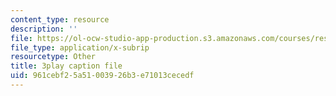 ```yaml
---
content_type: resource
description: ''
file: https://ol-ocw-studio-app-production.s3.amazonaws.com/courses/res-ll-005-mathematics-of-big-data-and-machine-learning-january-iap-2020/961cebf25a51003926b3e71013cecedf_mbr667kATEg.srt
file_type: application/x-subrip
resourcetype: Other
title: 3play caption file
uid: 961cebf2-5a51-0039-26b3-e71013cecedf
---
```

